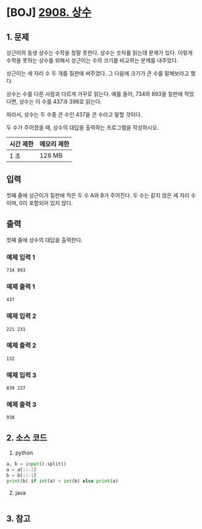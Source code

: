 # [BOJ] [2908. 상수](https://www.acmicpc.net/problem/2908)

## 1. 문제

상근이의 동생 상수는 수학을 정말 못한다. 상수는 숫자를 읽는데 문제가 있다. 이렇게 수학을 못하는 상수를 위해서 상근이는 수의 크기를 비교하는 문제를 내주었다. 

상근이는 세 자리 수 두 개를 칠판에 써주었다. 그 다음에 크기가 큰 수를 말해보라고 했다.

상수는 수를 다른 사람과 다르게 거꾸로 읽는다. 예를 들어, 734와 893을 칠판에 적었다면, 상수는 이 수를 437과 398로 읽는다.

따라서, 상수는 두 수중 큰 수인 437을 큰 수라고 말할 것이다.

두 수가 주어졌을 때, 상수의 대답을 출력하는 프로그램을 작성하시오.

| 시간 제한 | 메모리 제한 |
|:------|:-------| 
| 1 초   | 128 MB |


## 입력

첫째 줄에 상근이가 칠판에 적은 두 수 A와 B가 주어진다. 두 수는 같지 않은 세 자리 수이며, 0이 포함되어 있지 않다.


## 출력

첫째 줄에 상수의 대답을 출력한다.


### 예제 입력 1

```
734 893
```

### 예제 출력 1

```
437
```


### 예제 입력 2

```
221 231
```

### 예제 출력 2

```
132
```


### 예제 입력 3

```
839 237
```

### 예제 출력 3

```
938
```

## 2. 소스 코드

1. python

```python
a, b = input().split()
a = a[::-1]
b = b[::-1]
print(b) if int(a) < int(b) else print(a)
```

2. java

```java

```


## 3. 참고

```

```



